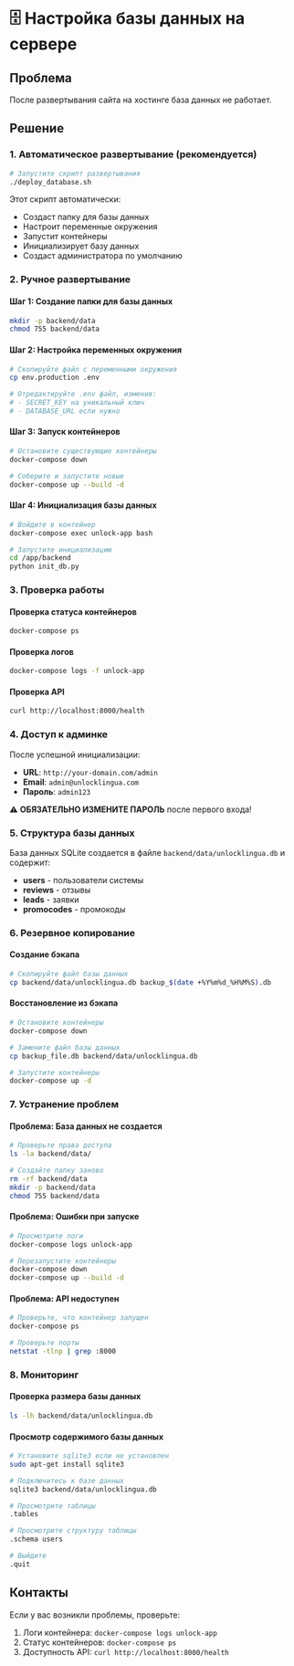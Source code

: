 # 🗄️ Настройка базы данных на сервере

## Проблема
После развертывания сайта на хостинге база данных не работает.

## Решение

### 1. Автоматическое развертывание (рекомендуется)

```bash
# Запустите скрипт развертывания
./deploy_database.sh
```

Этот скрипт автоматически:
- Создаст папку для базы данных
- Настроит переменные окружения
- Запустит контейнеры
- Инициализирует базу данных
- Создаст администратора по умолчанию

### 2. Ручное развертывание

#### Шаг 1: Создание папки для базы данных
```bash
mkdir -p backend/data
chmod 755 backend/data
```

#### Шаг 2: Настройка переменных окружения
```bash
# Скопируйте файл с переменными окружения
cp env.production .env

# Отредактируйте .env файл, изменив:
# - SECRET_KEY на уникальный ключ
# - DATABASE_URL если нужно
```

#### Шаг 3: Запуск контейнеров
```bash
# Остановите существующие контейнеры
docker-compose down

# Соберите и запустите новые
docker-compose up --build -d
```

#### Шаг 4: Инициализация базы данных
```bash
# Войдите в контейнер
docker-compose exec unlock-app bash

# Запустите инициализацию
cd /app/backend
python init_db.py
```

### 3. Проверка работы

#### Проверка статуса контейнеров
```bash
docker-compose ps
```

#### Проверка логов
```bash
docker-compose logs -f unlock-app
```

#### Проверка API
```bash
curl http://localhost:8000/health
```

### 4. Доступ к админке

После успешной инициализации:
- **URL**: `http://your-domain.com/admin`
- **Email**: `admin@unlocklingua.com`
- **Пароль**: `admin123`

⚠️ **ОБЯЗАТЕЛЬНО ИЗМЕНИТЕ ПАРОЛЬ** после первого входа!

### 5. Структура базы данных

База данных SQLite создается в файле `backend/data/unlocklingua.db` и содержит:

- **users** - пользователи системы
- **reviews** - отзывы
- **leads** - заявки
- **promocodes** - промокоды

### 6. Резервное копирование

#### Создание бэкапа
```bash
# Скопируйте файл базы данных
cp backend/data/unlocklingua.db backup_$(date +%Y%m%d_%H%M%S).db
```

#### Восстановление из бэкапа
```bash
# Остановите контейнеры
docker-compose down

# Замените файл базы данных
cp backup_file.db backend/data/unlocklingua.db

# Запустите контейнеры
docker-compose up -d
```

### 7. Устранение проблем

#### Проблема: База данных не создается
```bash
# Проверьте права доступа
ls -la backend/data/

# Создайте папку заново
rm -rf backend/data
mkdir -p backend/data
chmod 755 backend/data
```

#### Проблема: Ошибки при запуске
```bash
# Просмотрите логи
docker-compose logs unlock-app

# Перезапустите контейнеры
docker-compose down
docker-compose up --build -d
```

#### Проблема: API недоступен
```bash
# Проверьте, что контейнер запущен
docker-compose ps

# Проверьте порты
netstat -tlnp | grep :8000
```

### 8. Мониторинг

#### Проверка размера базы данных
```bash
ls -lh backend/data/unlocklingua.db
```

#### Просмотр содержимого базы данных
```bash
# Установите sqlite3 если не установлен
sudo apt-get install sqlite3

# Подключитесь к базе данных
sqlite3 backend/data/unlocklingua.db

# Просмотрите таблицы
.tables

# Просмотрите структуру таблицы
.schema users

# Выйдите
.quit
```

## Контакты

Если у вас возникли проблемы, проверьте:
1. Логи контейнера: `docker-compose logs unlock-app`
2. Статус контейнеров: `docker-compose ps`
3. Доступность API: `curl http://localhost:8000/health`


